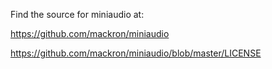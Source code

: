 Find the source for miniaudio at:

https://github.com/mackron/miniaudio

https://github.com/mackron/miniaudio/blob/master/LICENSE
